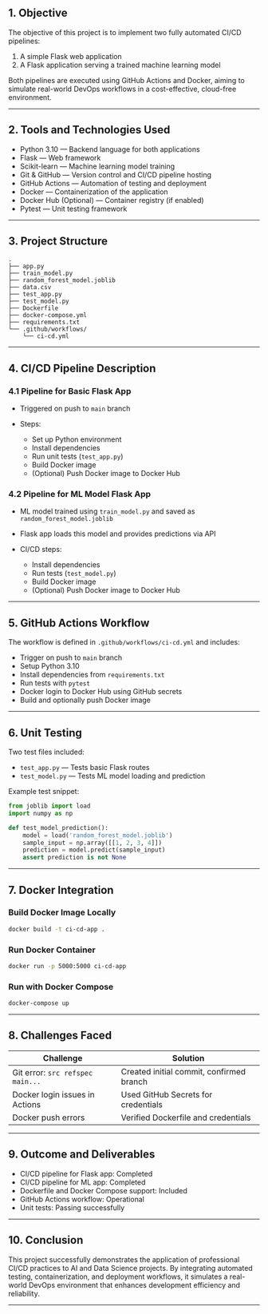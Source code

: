 

## 1. Objective

The objective of this project is to implement two fully automated CI/CD pipelines:

1. A simple Flask web application
2. A Flask application serving a trained machine learning model

Both pipelines are executed using GitHub Actions and Docker, aiming to simulate real-world DevOps workflows in a cost-effective, cloud-free environment.

---

## 2. Tools and Technologies Used

* Python 3.10 — Backend language for both applications
* Flask — Web framework
* Scikit-learn — Machine learning model training
* Git & GitHub — Version control and CI/CD pipeline hosting
* GitHub Actions — Automation of testing and deployment
* Docker — Containerization of the application
* Docker Hub (Optional) — Container registry (if enabled)
* Pytest — Unit testing framework

---

## 3. Project Structure

```
.
├── app.py
├── train_model.py
├── random_forest_model.joblib
├── data.csv
├── test_app.py
├── test_model.py
├── Dockerfile
├── docker-compose.yml
├── requirements.txt
└── .github/workflows/
    └── ci-cd.yml
```

---

## 4. CI/CD Pipeline Description

### 4.1 Pipeline for Basic Flask App

* Triggered on push to `main` branch
* Steps:

  * Set up Python environment
  * Install dependencies
  * Run unit tests (`test_app.py`)
  * Build Docker image
  * (Optional) Push Docker image to Docker Hub

### 4.2 Pipeline for ML Model Flask App

* ML model trained using `train_model.py` and saved as `random_forest_model.joblib`
* Flask app loads this model and provides predictions via API
* CI/CD steps:

  * Install dependencies
  * Run tests (`test_model.py`)
  * Build Docker image
  * (Optional) Push Docker image to Docker Hub

---

## 5. GitHub Actions Workflow

The workflow is defined in `.github/workflows/ci-cd.yml` and includes:

* Trigger on push to `main` branch
* Setup Python 3.10
* Install dependencies from `requirements.txt`
* Run tests with `pytest`
* Docker login to Docker Hub using GitHub secrets
* Build and optionally push Docker image

---

## 6. Unit Testing

Two test files included:

* `test_app.py` — Tests basic Flask routes
* `test_model.py` — Tests ML model loading and prediction

Example test snippet:

```python
from joblib import load
import numpy as np

def test_model_prediction():
    model = load('random_forest_model.joblib')
    sample_input = np.array([[1, 2, 3, 4]])
    prediction = model.predict(sample_input)
    assert prediction is not None
```

---

## 7. Docker Integration

### Build Docker Image Locally

```bash
docker build -t ci-cd-app .
```

### Run Docker Container

```bash
docker run -p 5000:5000 ci-cd-app
```

### Run with Docker Compose

```bash
docker-compose up
```

---

## 8. Challenges Faced

| Challenge                        | Solution                                 |
| -------------------------------- | ---------------------------------------- |
| Git error: `src refspec main...` | Created initial commit, confirmed branch |
| Docker login issues in Actions   | Used GitHub Secrets for credentials      |
| Docker push errors               | Verified Dockerfile and credentials      |

---

## 9. Outcome and Deliverables

* CI/CD pipeline for Flask app: Completed
* CI/CD pipeline for ML app: Completed
* Dockerfile and Docker Compose support: Included
* GitHub Actions workflow: Operational
* Unit tests: Passing successfully

---

## 10. Conclusion

This project successfully demonstrates the application of professional CI/CD practices to AI and Data Science projects. By integrating automated testing, containerization, and deployment workflows, it simulates a real-world DevOps environment that enhances development efficiency and reliability.

---
